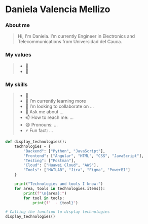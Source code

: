 
# Daniela Valencia Mellizo

### About me
> Hi, I'm Daniela. I’m currently Engineer in Electronics and Telecommunications from Universidad del Cauca.

### My values
> - :mechanical_arm:
> - :handshake:

### My skills
> - 🔭 
> - 🌱 I’m currently learning more
> - 👯 I’m looking to collaborate on ...
> - 💬 Ask me about ...
> - 📫 How to reach me: ...
> - 😄 Pronouns: ...
> - ⚡ Fun fact: ...

```python
def display_technologies():
    technologies = {
        "Backend": ["Python", "JavaScript"],
        "Frontend": ["Angular", "HTML", "CSS", "JavaScript"],
        "Testing": ["Postman"],
        "Cloud": ["Huawei Cloud", "AWS"],
        "Tools": ["MATLAB", "Jira", "Figma", "PowerBI"]
    }

    print("Technologies and tools I know:")
    for area, tools in technologies.items():
        print(f"\n{area}:")
        for tool in tools:
            print(f"  - {tool}")

# Calling the function to display technologies
display_technologies()
```



